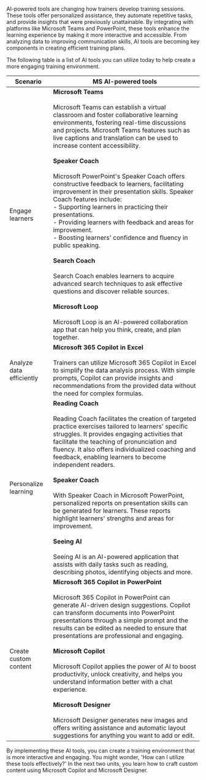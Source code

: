 AI-powered tools are changing how trainers develop training sessions. These tools offer personalized assistance, they automate repetitive tasks, and provide insights that were previously unattainable. By integrating with platforms like Microsoft Teams and PowerPoint, these tools enhance the learning experience by making it more interactive and accessible. From analyzing data to improving communication skills, AI tools are becoming key components in creating efficient training plans.

The following table is a list of AI tools you can utilize today to help create a more engaging training environment.

| Scenario | MS AI-powered tools |
| -------- | ------------------- |
| Engage learners | **Microsoft Teams**<br><br>Microsoft Teams can establish a virtual classroom and foster collaborative learning environments, fostering real-time discussions and projects. Microsoft Teams features such as live captions and translation can be used to increase content accessibility.<br><br>**Speaker Coach**<br><br>Microsoft PowerPoint's Speaker Coach offers constructive feedback to learners, facilitating improvement in their presentation skills. Speaker Coach features include:<br>- Supporting learners in practicing their presentations.<br>- Providing learners with feedback and areas for improvement.<br>- Boosting learners' confidence and fluency in public speaking.<br><br>**Search Coach**<br><br>Search Coach enables learners to acquire advanced search techniques to ask effective questions and discover reliable sources.<br><br>**Microsoft Loop**<br><br>Microsoft Loop is an AI-powered collaboration app that can help you think, create, and plan together. |
| Analyze data efficiently | **Microsoft 365 Copilot in Excel**<br><br>Trainers can utilize Microsoft 365 Copilot in Excel to simplify the data analysis process. With simple prompts, Copilot can provide insights and recommendations from the provided data without the need for complex formulas. |
| Personalize learning | **Reading Coach**<br><br>Reading Coach facilitates the creation of targeted practice exercises tailored to learners' specific struggles. It provides engaging activities that facilitate the teaching of pronunciation and fluency. It also offers individualized coaching and feedback, enabling learners to become independent readers.<br><br>**Speaker Coach**<br><br>With Speaker Coach in Microsoft PowerPoint, personalized reports on presentation skills can be generated for learners. These reports highlight learners' strengths and areas for improvement.<br><br>**Seeing AI**<br><br>Seeing AI is an AI-powered application that assists with daily tasks such as reading, describing photos, identifying objects and more. |
| Create custom content | **Microsoft 365 Copilot in PowerPoint**<br><br>Microsoft 365 Copilot in PowerPoint can generate AI-driven design suggestions. Copilot can transform documents into PowerPoint presentations through a simple prompt and the results can be edited as needed to ensure that presentations are professional and engaging.<br><br>**Microsoft Copilot**<br><br>Microsoft Copilot applies the power of AI to boost productivity, unlock creativity, and helps you understand information better with a chat experience.<br><br>**Microsoft Designer**<br><br>Microsoft Designer generates new images and offers writing assistance and automatic layout suggestions for anything you want to add or edit. |

By implementing these AI tools, you can create a training environment that is more interactive and engaging. You might wonder, 'How can I utilize these tools effectively?' In the next two units, you learn how to craft custom content using Microsoft Copilot and Microsoft Designer.
